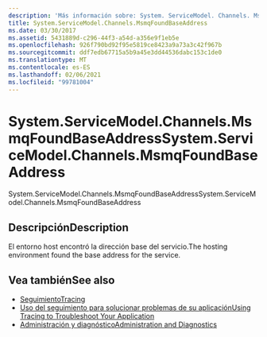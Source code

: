 ```yaml
---
description: 'Más información sobre: System. ServiceModel. Channels. MsmqFoundBaseAddress'
title: System.ServiceModel.Channels.MsmqFoundBaseAddress
ms.date: 03/30/2017
ms.assetid: 5431889d-c296-44f3-a54d-a356e9f1eb5e
ms.openlocfilehash: 926f790bd92f95e5819ce8423a9a73a3c42f967b
ms.sourcegitcommit: ddf7edb67715a5b9a45e3dd44536dabc153c1de0
ms.translationtype: MT
ms.contentlocale: es-ES
ms.lasthandoff: 02/06/2021
ms.locfileid: "99781004"
---
```

# <a name="systemservicemodelchannelsmsmqfoundbaseaddress"></a><span data-ttu-id="2100e-103">System.ServiceModel.Channels.MsmqFoundBaseAddress</span><span class="sxs-lookup"><span data-stu-id="2100e-103">System.ServiceModel.Channels.MsmqFoundBaseAddress</span></span>

<span data-ttu-id="2100e-104">System.ServiceModel.Channels.MsmqFoundBaseAddress</span><span class="sxs-lookup"><span data-stu-id="2100e-104">System.ServiceModel.Channels.MsmqFoundBaseAddress</span></span>  
  
## <a name="description"></a><span data-ttu-id="2100e-105">Descripción</span><span class="sxs-lookup"><span data-stu-id="2100e-105">Description</span></span>  

 <span data-ttu-id="2100e-106">El entorno host encontró la dirección base del servicio.</span><span class="sxs-lookup"><span data-stu-id="2100e-106">The hosting environment found the base address for the service.</span></span>  
  
## <a name="see-also"></a><span data-ttu-id="2100e-107">Vea también</span><span class="sxs-lookup"><span data-stu-id="2100e-107">See also</span></span>

- [<span data-ttu-id="2100e-108">Seguimiento</span><span class="sxs-lookup"><span data-stu-id="2100e-108">Tracing</span></span>](index.md)
- [<span data-ttu-id="2100e-109">Uso del seguimiento para solucionar problemas de su aplicación</span><span class="sxs-lookup"><span data-stu-id="2100e-109">Using Tracing to Troubleshoot Your Application</span></span>](using-tracing-to-troubleshoot-your-application.md)
- [<span data-ttu-id="2100e-110">Administración y diagnóstico</span><span class="sxs-lookup"><span data-stu-id="2100e-110">Administration and Diagnostics</span></span>](../index.md)
